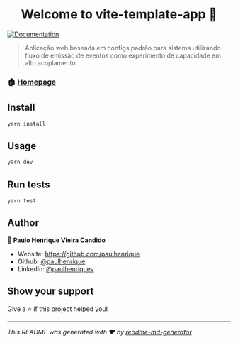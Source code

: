 <h1 align="center">Welcome to vite-template-app 👋</h1>
<p>
  <a href="https://github.com/paulhenrique/crispy-parakeet" target="_blank">
    <img alt="Documentation" src="https://img.shields.io/badge/documentation-yes-brightgreen.svg" />
  </a>
</p>

> Aplicação web baseada em configs padrão para sistema utilizando fluxo de emissão de eventos como experimento de capacidade em alto acoplamento.

### 🏠 [Homepage](https://github.com/paulhenrique/crispy-parakeet)

## Install

```sh
yarn install
```

## Usage

```sh
yarn dev
```

## Run tests

```sh
yarn test
```

## Author

👤 **Paulo Henrique Vieira Candido**

* Website: https://github.com/paulhenrique
* Github: [@paulhenrique](https://github.com/paulhenrique)
* LinkedIn: [@paulhenriquev](https://linkedin.com/in/paulhenriquev)

## Show your support

Give a ⭐️ if this project helped you!

***
_This README was generated with ❤️ by [readme-md-generator](https://github.com/kefranabg/readme-md-generator)_